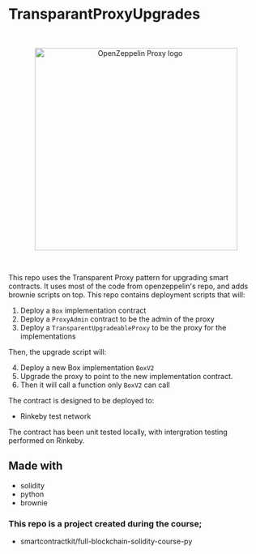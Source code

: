 # TransparantProxyUpgrades

<br/>
<p align="center">
<a href="https://blog.openzeppelin.com/proxy-patterns/" target="_blank">
<img src="https://raw.githubusercontent.com/PatrickAlphaC/upgrades-mix/main/img/proxy-pattern.png" width="400" alt="OpenZeppelin Proxy logo">
</a>
</p>
<br/>

This repo uses the Transparent Proxy pattern for upgrading smart contracts. It uses most of the code from openzeppelin's repo, and adds brownie scripts on top. 
This repo contains deployment scripts that will:
1. Deploy a `Box` implementation contract
2. Deploy a `ProxyAdmin` contract to be the admin of the proxy
3. Deploy a `TransparentUpgradeableProxy` to be the proxy for the implementations
   
Then, the upgrade script will:

4. Deploy a new Box implementation `BoxV2`
5. Upgrade the proxy to point to the new implementation contract. 
6. Then it will call a function only `BoxV2` can call

The contract is designed to be deployed to:
- Rinkeby test network

The contract has been unit tested locally, with intergration testing performed on Rinkeby.

## Made with
- solidity
- python
- brownie

### This repo is a project created during the course;
- smartcontractkit/full-blockchain-solidity-course-py
